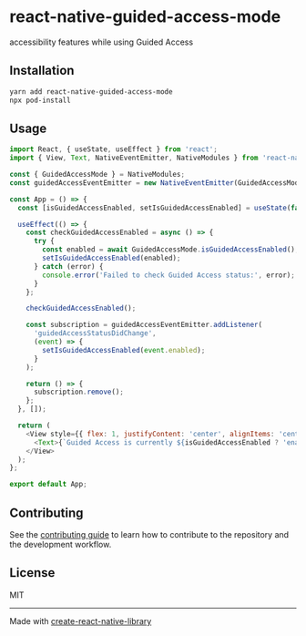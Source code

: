 # react-native-guided-access-mode

accessibility features while using Guided Access

## Installation

```sh
yarn add react-native-guided-access-mode
npx pod-install
```

## Usage

```js
import React, { useState, useEffect } from 'react';
import { View, Text, NativeEventEmitter, NativeModules } from 'react-native';

const { GuidedAccessMode } = NativeModules;
const guidedAccessEventEmitter = new NativeEventEmitter(GuidedAccessMode);

const App = () => {
  const [isGuidedAccessEnabled, setIsGuidedAccessEnabled] = useState(false);

  useEffect(() => {
    const checkGuidedAccessEnabled = async () => {
      try {
        const enabled = await GuidedAccessMode.isGuidedAccessEnabled();
        setIsGuidedAccessEnabled(enabled);
      } catch (error) {
        console.error('Failed to check Guided Access status:', error);
      }
    };

    checkGuidedAccessEnabled();

    const subscription = guidedAccessEventEmitter.addListener(
      'guidedAccessStatusDidChange',
      (event) => {
        setIsGuidedAccessEnabled(event.enabled);
      }
    );

    return () => {
      subscription.remove();
    };
  }, []);

  return (
    <View style={{ flex: 1, justifyContent: 'center', alignItems: 'center' }}>
      <Text>{`Guided Access is currently ${isGuidedAccessEnabled ? 'enabled' : 'disabled'}`}</Text>
    </View>
  );
};

export default App;
```

## Contributing

See the [contributing guide](CONTRIBUTING.md) to learn how to contribute to the repository and the development workflow.

## License

MIT

---

Made with [create-react-native-library](https://github.com/callstack/react-native-builder-bob)
